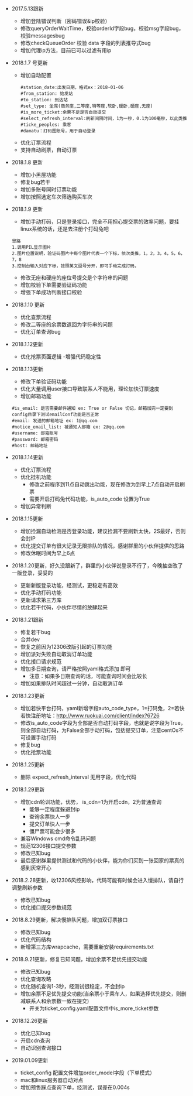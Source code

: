 - 2017.5.13跟新
    - 增加登陆错误判断（密码错误&ip校验）
    - 修改queryOrderWaitTime，校验orderId字段bug，校验msg字段bug，校验messagesbug
    - 修改checkQueueOrder  校验 data 字段的列表推导式bug
    - 增加代理ip方法，目前已可以过滤有用ip


- 2018.1.7 号更新
    - 增加自动配置
        ```
        #station_date:出发日期，格式ex：2018-01-06
        #from_station: 始发站
        #to_station: 到达站
        #set_type: 坐席(商务座,二等座,特等座,软卧,硬卧,硬座,无座)
        #is_more_ticket:余票不足是否自动提交
        #select_refresh_interval:刷新间隔时间，1为一秒，0.1为100毫秒，以此类推
        #ticke_peoples: 乘客
        #damatu：打码图账号，用于自动登录
        ```
    - 优化订票流程
    - 支持自动刷票，自动订票

- 2018.1.8 更新
    - 增加小黑屋功能
    - 修复bug若干
    - 增加多账号同时订票功能
    -  增加按照选定车次筛选购买车次

- 2018.1.9 更新

    - 增加手动打码，只是登录接口，完全不用担心提交票的效率问题，要挂linux系统的话，还是去注册个打码兔吧
    ```
    思路
    1.调用PIL显示图片
    2.图片位置说明，验证码图片中每个图片代表一个下标，依次类推，1，2，3，4，5，6，7，8
    3.控制台输入对应下标，按照英文逗号分开，即可手动完成打码，
    ```
    - 修改无座和硬座的座位号提交是个字符串的问题
    - 增加校验下单需要验证码功能
    - 增强下单成功判断接口校验

- 2018.1.10 更新
    - 优化查票流程
    - 修改二等座的余票数返回为字符串的问题
    - 优化订单查询bug
- 2018.1.12更新
    - 优化抢票页面逻辑
    -增强代码稳定性

- 2018.1.13更新
    - 修改下单验证码功能
    - 优化大量调用user接口导致联系人不能用，理论加快订票速度
    - 增加邮箱功能
    ```
    #is_email: 是否需要邮件通知 ex: True or False 切记，邮箱加完一定要到config目录下测试emailConf功能是否正常
    #email: 发送的邮箱地址 ex: 1@qq.com
    #notice_email_list: 被通知人邮箱 ex: 2@qq.com
    #username: 邮箱账号
    #password: 邮箱密码
    #host: 邮箱地址
    ```

- 2018.1.14更新
    - 优化订票流程
    - 优化挂机功能
        - 修改之前程序到11点自动跳出功能，现在修改为到早上7点自动开启刷票
        - 需要开启打码兔代码功能，is_auto_code 设置为True
    - 增加异常判断

- 2018.1.15更新
    - 增加捡漏自动检测是否登录功能，建议捡漏不要刷新太快，2S最好，否则会封IP
    - 优化提交订单有很大记录无限排队的情况，感谢群里的小伙伴提供的思路
    - 修改休眠时间为早上6点

- 2018.1.20更新，好久没跟新了，群里的小伙伴说登录不行了，今晚抽空改了一版登录，妥妥的
    - 更新新版登录功能，经测试，更稳定有高效
    - 优化手动打码功能
    - 更新请求第三方库
    - 优化若干代码，小伙伴尽情的放肆起来

- 2018.1.21跟新
    - 修复若干bug
    - 合并dev
    - 恢复之前因为12306改版引起的订票功能
    - 增加派对失败自动取消订单功能
    - 优化接口请求规范
    - 增加多日期查询，请严格按照yaml格式添加 即可
        - 注意：如果多日期查询的话，可能查询时间会比较长
    - 增加如果排队时间超过一分钟，自动取消订单

- 2018.1.23更新
    - 增加若快平台打码，yaml新增字段auto_code_type，1=打码兔，2=若快 若快注册地址：http://www.ruokuai.com/client/index?6726
    - 修改is_auto_code字段为全部是否自动打码字段，也就是说字段为True，则全部自动打码，为False全部手动打码，包括提交订单，注意centOs不可设置手动打码
    - 修复bug
    - 优化抢票功能

- 2018.1.25更新
    - 删除 expect_refresh_interval 无用字段，优化代码

- 2018.1.29更新
    - 增加cdn轮训功能，优势， is_cdn=1为开启cdn，2为普通查询
        - 能够一定程度躲避封ip
        - 查询余票快人一步
        - 提交订单快人一步
        - 僵尸票可能会少很多
    - 兼容Windows cmd命令乱码问题
    - 规范12306接口提交参数
    - 修改已知bug
    - 最后感谢群里提供测试和代码的小伙伴，能为你们买到一张回家的票真的感到灰常开心

- 2018.2.28更新，收12306风控影响，代码可能有时候会进入慢排队，请自行调整刷新参数
    - 修改已知bug
    - 优化接口提交参数规范

- 2018.8.29更新，解决慢排队问题，增加双订票接口
    - 修改已知bug
    - 优化代码结构
    - 新增第三方库wrapcache，需要重新安装requirements.txt

- 2018.9.21更新，修复已知问题，增加余票不足优先提交功能
    - 修改已知bug
    - 优化查询攻略
    - 优化随机查询1-3秒，经测试很稳定，不会封ip
    - 增加余票不足优先提交功能(当余票小于乘车人，如果选择优先提交，则删减联系人和余票数一致在提交)
        - 开关为ticket_config.yaml配置文件中is_more_ticket参数

-  2018.12.26更新
    - 优化已知bug
    - 开启cdn查询
    - 自动识别查询接口

-  2019.01.09更新
    - ticket_config 配置文件增加order_model字段（下单模式）
    - mac和linux服务器自动对点
    - 增加预售踩点查询下单，经测试，误差在0.004s
